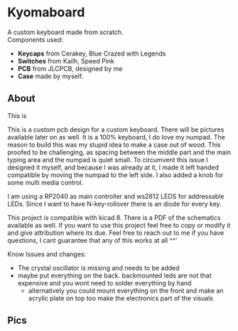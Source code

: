 # Kyomaboard

A custom keyboard made from scratch. \
Components used:
- __Keycaps__ from Cerakey, Blue Crazed with Legends
- __Switches__ from Kailh, Speed Pink
- __PCB__ from JLCPCB, designed by me
- __Case__ made by myself. 
## About
This is 


This is a custom pcb design for a custom keyboard. There will be pictures available later on as well.
It is a 100% keyboard, I do love my numpad. The reason to build this was my stupid idea to make a case out of wood.
This proofed to be challenging, as spacing between the middle part and the main typing area and the numpad is quiet small.
To circumvent this issue I designed it myself, and because I was already at it, I made it left handed compatible by moving the numpad to the left side.
I also added a knob for some multi media control.





I am using a RP2040 as main controller and ws2812 LEDS for addressable LEDs.
Since I want to have N-key-rollover there is an diode for every key.


This project is compatible with kicad 8. There is a PDF of the schematics available as well.
If you want to use this project feel free to copy or modify it and give attribution where its due.
Feel free to reach out to me if you have questions, I cant guarantee that any of this works at all ^^'

Know Issues and changes:
- The crystal oscillator is missing and needs to be added
- maybe put everything on the back. backmounted leds are not that expensive and you wont need to solder everything by hand
  - alternatively you could mount everything on the front and make an acrylic plate on top too make the electronics part of the visuals

## Pics
